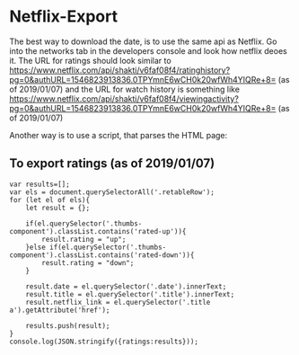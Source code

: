 # Netflix-Export

The best way to download the date, is to use the same api as Netflix. Go into the networks tab in the developers console and look how netflix deoes it.
The URL for ratings should look similar to https://www.netflix.com/api/shakti/v6faf08f4/ratinghistory?pg=0&authURL=1546823913836.0TPYmnE6wCH0k20wfWh4YIQRe+8= (as of 2019/01/07) and the URL for watch history is something like https://www.netflix.com/api/shakti/v6faf08f4/viewingactivity?pg=0&authURL=1546823913836.0TPYmnE6wCH0k20wfWh4YIQRe+8= (as of 2019/01/07)

Another way is to use a script, that parses the HTML page:
## To export ratings (as of 2019/01/07)

	var results=[];
	var els = document.querySelectorAll('.retableRow');
	for (let el of els){
		let result = {};
	
		if(el.querySelector('.thumbs-component').classList.contains('rated-up')){
			result.rating = "up";
		}else if(el.querySelector('.thumbs-component').classList.contains('rated-down')){
			result.rating = "down";
		}

		result.date = el.querySelector('.date').innerText;
		result.title = el.querySelector('.title').innerText;
		result.netflix_link = el.querySelector('.title a').getAttribute('href');
	
		results.push(result);
	}
	console.log(JSON.stringify({ratings:results}));
